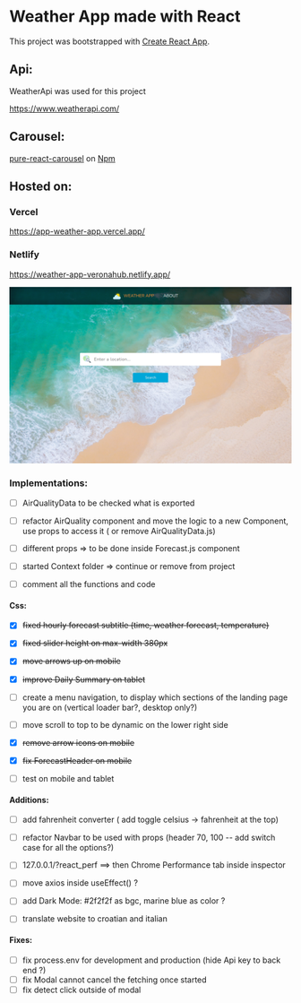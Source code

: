 # Weather App made with React

This project was bootstrapped with [Create React App](https://github.com/facebook/create-react-app).

## Api:
WeatherApi was used for this project

https://www.weatherapi.com/

## Carousel:
[pure-react-carousel](https://www.npmjs.com/package/pure-react-carousel) on [Npm](https://www.npmjs.com/)

## Hosted on:
### Vercel
https://app-weather-app.vercel.app/

### Netlify 
https://weather-app-veronahub.netlify.app/

![](https://github.com/verona-hub/weather-app/blob/master/src/img/screenshot.png)


### Implementations: 

- [ ] AirQualityData to be checked what is exported
- [ ] refactor AirQuality component and move the logic to a new Component, use props to access it ( or remove AirQualityData.js)
- [ ] different props => to be done inside Forecast.js component
- [ ] started Context folder => continue or remove from project
- [ ] comment all the functions and code 


#### Css:

- [x] ~~fixed hourly forecast subtitle (time, weather forecast, temperature)~~
- [x] ~~fixed slider height on max-width 380px~~
- [x] ~~move arrows up on mobile~~
- [x] ~~improve Daily Summary on tablet~~
- [ ] create a menu navigation, to display which sections of the landing page you are on (vertical loader bar?, desktop only?)
- [ ] move scroll to top to be dynamic on the lower right side
- [x] ~~remove arrow icons on mobile~~
- [x] ~~fix ForecastHeader on mobile~~
- [ ] test on mobile and tablet


#### Additions:

- [ ] add fahrenheit converter ( add toggle celsius -> fahrenheit at the top)
- [ ] refactor Navbar to be used with props (header 70, 100 -- add switch case for all the options?)
- [ ] 127.0.0.1/?react_perf   ==> then Chrome Performance tab inside inspector
- [ ] move axios inside useEffect() ?
- [ ] add Dark Mode: #2f2f2f as bgc, marine blue as color ?
- [ ] translate website to croatian and italian


#### Fixes:

- [ ] fix process.env for development and production (hide Api key to back end ?)
- [ ] fix Modal cannot cancel the fetching once started
- [ ] fix detect click outside of modal